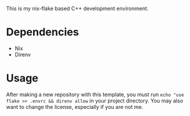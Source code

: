This is my nix-flake based C++ development environment. 

# Dependencies

- Nix
- Direnv

# Usage

After making a new repository with this template, you must run `echo "use flake >> .envrc && direnv allow` in your project directory.
You may also want to change the license, especially if you are not me.

